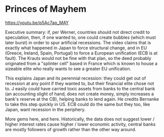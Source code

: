 # Princes of Mayhem

https://youtu.be/p5Ac7ap_MAY

Executive summary: if, per Werner, countries should not direct credit
to speculation, then, if one wanted to, one could create bubbles
(which must later burst) in order to spur artificial recessions. The
video claims that is exactly what happened in Japan to force
structural change, and in EU (Greece, Ireland, Spain, Portugal) to
force a European unification (ECB is at fault). The Krauts would not
be fine with that plan, so the deed probably originated from a
"splinter cell" based in France which is known to house a sizeable
elite who really wants to see a greater EU unification.

This explains Japan and its perennial recession: they could get out of
recession at any point if they wanted to, but their financial elite
chose not to. J easily could have carried toxic assets from banks to
the central bank (an accounting slight of hand, does not create money,
simply increases a bank's reserve at the CB), helping banks to lend
again. He credits Bernanke to take this step quickly in US. ECB could
do the same but they too, like Japan, want recession in the periphery.

More gems here, and here. Historically, the data does not suggest lower / higher interest rates cause higher / lower economic activity, central banks are mostly followers of growth rather than the other way around.















